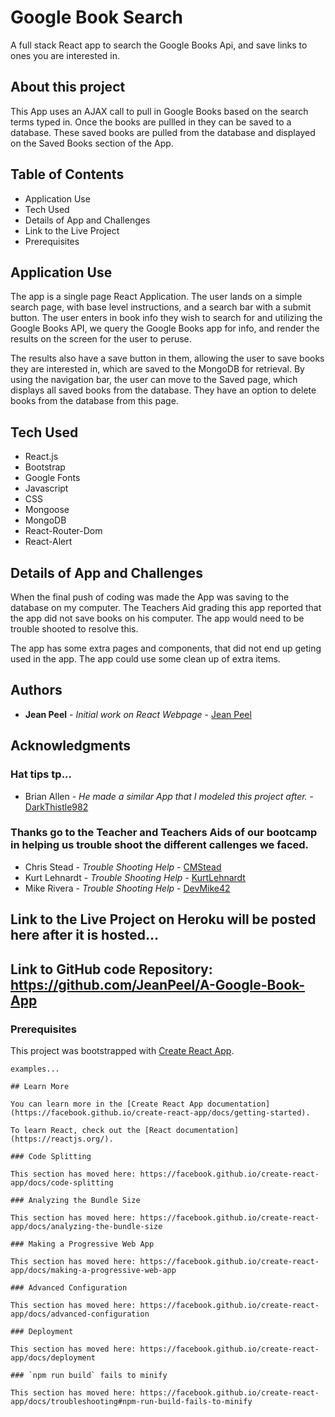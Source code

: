 # Google Book Search
A full stack React app to search the Google Books Api, and save links to ones you are interested in. 

## About this project

This App uses an AJAX call to pull in Google Books based on the search terms typed in.  Once the books are pullled in they can be saved to a database.  These saved books are pulled from the database and displayed on the Saved Books section of the App.

## Table of Contents
* Application Use
* Tech Used
* Details of App and Challenges
* Link to the Live Project
* Prerequisites

## Application Use
The app is a single page React Application. The user lands on a simple search page, with base level instructions, and a search bar with a submit button. The user enters in book info they wish to search for and utilizing the Google Books API, we query the Google Books app for info, and render the results on the screen for the user to peruse.

The results also have a save button in them, allowing the user to save books they are interested in, which are saved to the MongoDB for retrieval. By using the navigation bar, the user can move to the Saved page, which displays all saved books from the database. They have an option to delete books from the database from this page.

## Tech Used
* React.js
* Bootstrap
* Google Fonts
* Javascript
* CSS
* Mongoose
* MongoDB
* React-Router-Dom
* React-Alert

## Details of App and Challenges
When the final push of coding was made the App was saving to the database on my computer.  The Teachers Aid grading this app reported that the app did not save books on his computer.  The app would need to be trouble shooted to resolve this.

The app has some extra pages and components, that did not end up geting used in the app.  The app could use some clean up of extra items.

## Authors

* **Jean Peel** - *Initial work on React Webpage* - [Jean Peel](https://github.com/JeanPeel)

## Acknowledgments

### Hat tips tp...

* Brian Allen -  *He made a similar App that I modeled this project after.* - [DarkThistle982](https://github.com/Darkthistle982)

### Thanks go to the Teacher and Teachers Aids of our bootcamp in helping us trouble shoot the different callenges we faced.

* Chris Stead -  *Trouble Shooting Help* - [CMStead](https://github.com/cmstead)
* Kurt Lehnardt -  *Trouble Shooting Help* - [KurtLehnardt](https://github.com/KurtLehnardt)
* Mike Rivera -  *Trouble Shooting Help* - [DevMike42](https://github.com/DevMike42)

## Link to the Live Project on Heroku will be posted here after it is hosted...

## Link to GitHub code Repository: https://github.com/JeanPeel/A-Google-Book-App

### Prerequisites

This project was bootstrapped with [Create React App](https://github.com/facebook/create-react-app).

```
examples...

## Learn More

You can learn more in the [Create React App documentation](https://facebook.github.io/create-react-app/docs/getting-started).

To learn React, check out the [React documentation](https://reactjs.org/).

### Code Splitting

This section has moved here: https://facebook.github.io/create-react-app/docs/code-splitting

### Analyzing the Bundle Size

This section has moved here: https://facebook.github.io/create-react-app/docs/analyzing-the-bundle-size

### Making a Progressive Web App

This section has moved here: https://facebook.github.io/create-react-app/docs/making-a-progressive-web-app

### Advanced Configuration

This section has moved here: https://facebook.github.io/create-react-app/docs/advanced-configuration

### Deployment

This section has moved here: https://facebook.github.io/create-react-app/docs/deployment

### `npm run build` fails to minify

This section has moved here: https://facebook.github.io/create-react-app/docs/troubleshooting#npm-run-build-fails-to-minify
